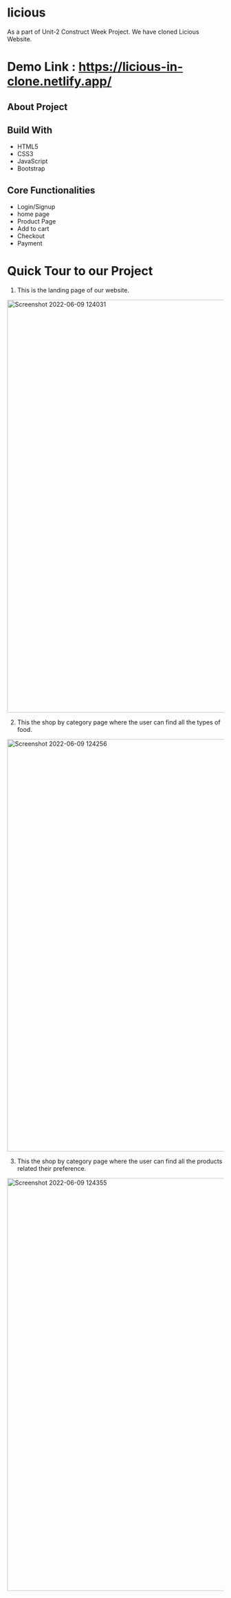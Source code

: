 # licious
As a part of Unit-2 Construct Week Project. We have cloned Licious Website.

# Demo Link : https://licious-in-clone.netlify.app/

## About Project

## Build With
* HTML5
* CSS3
* JavaScript
* Bootstrap
  
## Core Functionalities
* Login/Signup
* home page
* Product Page
* Add to cart
* Checkout
* Payment

# Quick Tour to our Project
1. This is the landing page of our website.
<img width="960" alt="Screenshot 2022-06-09 124031" src="https://user-images.githubusercontent.com/97451974/172787415-1ee538e7-f8e6-49d0-b596-1690c7bb7096.png">


2. This the shop by category page where the user can find all the types of food.
<img width="959" alt="Screenshot 2022-06-09 124256" src="https://user-images.githubusercontent.com/97451974/172787453-9f67f6f7-ab7b-4799-91b6-14474c845a8d.png">


3. This the shop by category page where the user can find all the products related their preference.
<img width="960" alt="Screenshot 2022-06-09 124355" src="https://user-images.githubusercontent.com/97451974/172787512-86555a4b-ee67-484a-adac-245b3ea228fb.png">
